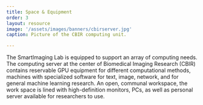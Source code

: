 ```yaml
---
title: Space & Equipment
order: 3
layout: resource
image: '/assets/images/banners/cbirserver.jpg'
caption: Picture of the CBIR computing unit.

---
```

The SmartImaging Lab is equipped to support an array of computing needs. The computing server at the center of Biomedical Imaging Research (CBIR) contains reservable GPU equipment for different computational methods, machines with specialized software for text, image, network, and for general machine learning research. An open, communal workspace, the work space is lined with high-definition monitors, PCs, as well as personal server available for researchers to use.
